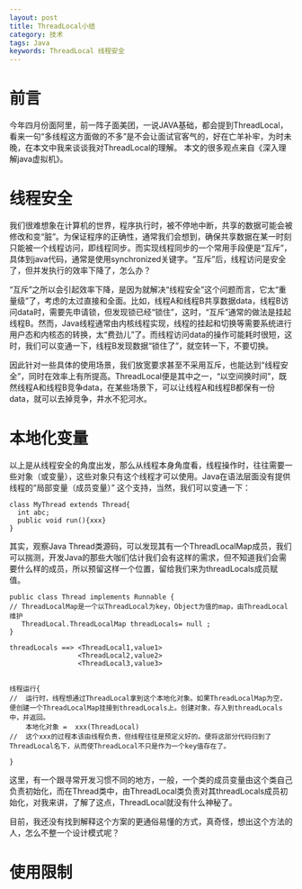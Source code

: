 ```yaml
---
layout: post
title: ThreadLocal小结
category: 技术
tags: Java
keywords: ThreadLocal 线程安全
---
```


# 前言 #
今年四月份面阿里，前一阵子面美团，一说JAVA基础，都会提到ThreadLocal，看来一句“多线程这方面做的不多”是不会让面试官客气的，好在亡羊补牢，为时未晚，在本文中我来谈谈我对ThreadLocal的理解。
本文的很多观点来自《深入理解java虚拟机》。

# 线程安全 #
我们很难想象在计算机的世界，程序执行时，被不停地中断，共享的数据可能会被修改和变“脏”。为保证程序的正确性，通常我们会想到，确保共享数据在某一时刻只能被一个线程访问，即线程同步。而实现线程同步的一个常用手段便是“互斥”，具体到java代码，通常是使用synchronized关键字。“互斥”后，线程访问是安全了，但并发执行的效率下降了，怎么办？

“互斥”之所以会引起效率下降，是因为就解决“线程安全”这个问题而言，它太“重量级”了，考虑的太过直接和全面。比如，线程A和线程B共享数据data，线程B访问data时，需要先申请锁，但发现锁已经“锁住”，这时，“互斥”通常的做法是挂起线程B。然而，Java线程通常由内核线程实现，线程的挂起和切换等需要系统进行用户态和内核态的转换，太“费劲儿”了。而线程访问data的操作可能耗时很短，这时，我们可以变通一下，线程B发现数据“锁住了”，就空转一下，不要切换。

因此针对一些具体的使用场景，我们放宽要求甚至不采用互斥，也能达到“线程安全”，同时在效率上有所提高。ThreadLocal便是其中之一，“以空间换时间”，既然线程A和线程B竞争data，在某些场景下，可以让线程A和线程B都保有一份data，就可以去掉竞争，井水不犯河水。

# 本地化变量 #

以上是从线程安全的角度出发，那么从线程本身角度看，线程操作时，往往需要一些对象（或变量），这些对象只有这个线程才可以使用。Java在语法层面没有提供线程的“局部变量（成员变量）” 这个支持，当然，我们可以变通一下：
   
    class MyThread extends Thread{
      int abc;
      public void run(){xxx}
    }


其实，观察Java Thread类源码，可以发现其有一个ThreadLocalMap成员，我们可以揣测，开发Java的那些大咖们估计我们会有这样的需求，但不知道我们会需要什么样的成员，所以预留这样一个位置，留给我们来为threadLocals成员赋值。


	public class Thread implements Runnable {  
	// ThreadLocalMap是一个以ThreadLocal为key，Object为值的map，由ThreadLocal维护   
	   ThreadLocal.ThreadLocalMap threadLocals= null ;  
	}  

    threadLocals ==> <ThreadLocal1,value1>
	                 <ThreadLocal2,value2>
	                 <ThreadLocal3,value3>


	线程运行{
	//	运行时，线程想通过ThreadLocal拿到这个本地化对象。如果ThreadLocalMap为空，便创建一个ThreadLocalMap挂接到threadLocals上。创建对象，存入到threadLocals中，并返回。
		本地化对象 =  xxx(ThreadLocal)
	//	这个xxx的过程本该由线程负责，但线程往往是预定义好的。便将这部分代码归到了ThreadLocal名下，从而使ThreadLocal不只是作为一个key值存在了。
	
	}

这里，有一个跟寻常开发习惯不同的地方，一般，一个类的成员变量由这个类自己负责初始化，而在Thread类中，由ThreadLocal类负责对其threadLocals成员初始化，对我来讲，了解了这点，ThreadLocal就没有什么神秘了。

目前，我还没有找到解释这个方案的更通俗易懂的方式，真奇怪，想出这个方法的人，怎么不整一个设计模式呢？


# 使用限制 #
